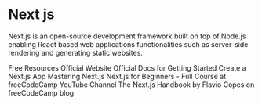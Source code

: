 # Next js

Next.js is an open-source development framework built on top of Node.js
enabling React based web applications functionalities such as server-side
rendering and generating static websites.

<ResourceGroupTitle>Free Resources</ResourceGroupTitle>
<BadgeLink colorScheme='blue' badgeText='Website' href='https://nextjs.org/'>Official Website</BadgeLink>
<BadgeLink colorScheme='blue' badgeText='Docs' href='https://nextjs.org/docs/getting-started'>Official Docs for Getting Started</BadgeLink>
<BadgeLink colorScheme='yellow' badgeText='Read' href='https://nextjs.org/learn/basics/create-nextjs-app'>Create a Next.js App</BadgeLink>
<BadgeLink colorScheme='purple' badgeText='Watch' href='https://masteringnextjs.com/'>Mastering Next.js</BadgeLink>
<BadgeLink colorScheme='purple' badgeText='Watch' href='https://youtu.be/1WmNXEVia8I'>Next.js for Beginners - Full Course at freeCodeCamp YouTube Channel</BadgeLink>
<BadgeLink colorScheme='blue' badgeText='Handbook' href='https://www.freecodecamp.org/news/the-next-js-handbook/'>The Next.js Handbook by Flavio Copes on freeCodeCamp blog</BadgeLink>
